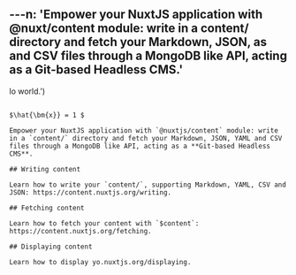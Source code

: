 ---n: 'Empower your NuxtJS application with @nuxt/content module: write in a content/ directory and fetch your Markdown, JSON, as
 and CSV files through a MongoDB like API, acting as a Git-based Headless CMS.'
---
lo world.')
```

$\hat{\bm{x}} = 1 $

Empower your NuxtJS application with `@nuxtjs/content` module: write in a `content/` directory and fetch your Markdown, JSON, YAML and CSV files through a MongoDB like API, acting as a **Git-based Headless CMS**.

## Writing content

Learn how to write your `content/`, supporting Markdown, YAML, CSV and JSON: https://content.nuxtjs.org/writing.

## Fetching content

Learn how to fetch your content with `$content`: https://content.nuxtjs.org/fetching.

## Displaying content

Learn how to display yo.nuxtjs.org/displaying.